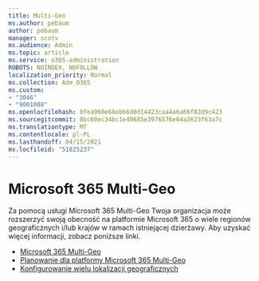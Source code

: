 ```yaml
---
title: Multi-Geo
ms.author: pebaum
author: pebaum
manager: scotv
ms.audience: Admin
ms.topic: article
ms.service: o365-administration
ROBOTS: NOINDEX, NOFOLLOW
localization_priority: Normal
ms.collection: Adm_O365
ms.custom:
- "3046"
- "9001088"
ms.openlocfilehash: 0fea960e68eb66d0d14423caa4a6a66f82d9c423
ms.sourcegitcommit: 8bc60ec34bc1e40685e3976576e04a2623f63a7c
ms.translationtype: MT
ms.contentlocale: pl-PL
ms.lasthandoff: 04/15/2021
ms.locfileid: "51825237"
---
```

# <a name="microsoft-365-multi-geo"></a>Microsoft 365 Multi-Geo

Za pomocą usługi Microsoft 365 Multi-Geo Twoja organizacja może rozszerzyć swoją obecność na platformie Microsoft 365 o wiele regionów geograficznych i/lub krajów w ramach istniejącej dzierżawy. Aby uzyskać więcej informacji, zobacz poniższe linki.

- [Microsoft 365 Multi-Geo](https://docs.microsoft.com/office365/enterprise/office-365-multi-geo)
- [Planowanie dla platformy Microsoft 365 Multi-Geo](https://docs.microsoft.com/office365/enterprise/plan-for-multi-geo)
- [Konfigurowanie wielu lokalizacji geograficznych](https://docs.microsoft.com/office365/enterprise/multi-geo-tenant-configuration)
